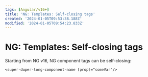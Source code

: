 ```yaml
---
tags: [Angular/v16+]
title: 'NG: Templates: Self-closing tags'
created: '2024-01-05T09:53:38.188Z'
modified: '2024-01-05T09:54:23.833Z'
---
```


# NG: Templates: Self-closing tags

Starting from NG v16, NG component tags can be self-closing:
```
<super-duper-long-component-name [prop]="someVar"/>
```
